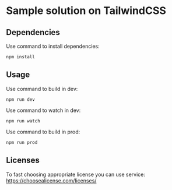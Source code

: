 # Sample solution on TailwindCSS
## Dependencies
Use command to install dependencies:

``
npm install
``

## Usage
Use command to build in dev:

``
npm run dev
``

Use command to watch in dev:

``
npm run watch
``

Use command to build in prod:

``
npm run prod
``

## Licenses
To fast choosing appropriate license you can use service:
https://choosealicense.com/licenses/
